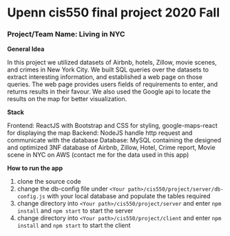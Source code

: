 # Upenn cis550 final project 2020 Fall
### Project/Team Name: Living in NYC


**General Idea**  

In this project we utilized datasets of Airbnb, hotels, Zillow, movie scenes, and crimes in New York
City. We built SQL queries over the datasets to extract interesting information, and established a
web page on those queries. The web page provides users fields of requirements to enter, and returns
results in their favour. We also used the Google api to locate the results on the map for better
visualization.


**Stack** 

Frontend: ReactJS with Bootstrap and CSS for styling, google-maps-react for displaying the map
Backend: NodeJS handle http request and communicate with the database
Database: MySQL containing the designed and optimized 3NF database of Airbnb, Zillow, Hotel, Crime report, Movie scene in NYC on AWS (contact me for the data used in this app)


**How to run the app** 

1. clone the source code
2. change the db-config file under ```<Your path>/cis550/project/server/db-config.js``` with your local database and populate the tables required
3. change directory into ```<Your path>/cis550/project/server``` and enter ```npm install``` and ```npm start``` to start the server
4. change directory into ```<Your path>/cis550/project/client``` and enter ```npm install``` and ```npm start``` to start the client
